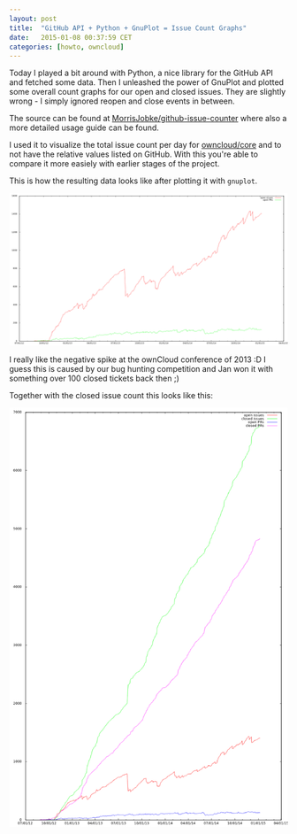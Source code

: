 ```yaml
---
layout: post
title:  "GitHub API + Python + GnuPlot = Issue Count Graphs"
date:   2015-01-08 00:37:59 CET
categories: [howto, owncloud]
---
```


Today I played a bit around with Python, a nice library for the GitHub API and fetched some data. Then I unleashed the power of GnuPlot and plotted some overall count graphs for our open and closed issues. They are slightly wrong - I simply ignored reopen and close events in between.

The source can be found at [MorrisJobke/github-issue-counter](https://github.com/MorrisJobke/github-issue-counter) where also a more detailed usage guide can be found.

I used it to visualize the total issue count per day for [owncloud/core](https://github.com/owncloud/core) and to not have the relative values listed on GitHub. With this you're able to compare it more easiely with earlier stages of the project.

This is how the resulting data looks like after plotting it with `gnuplot`.

![open issues 2014-01-07][open issues]

I really like the negative spike at the ownCloud conference of 2013 :D I guess this is caused by our bug hunting competition and Jan won it with something over 100 closed tickets back then ;)

Together with the closed issue count this looks like this:

![open and closed issues 2014-01-07][open and closed issues]

[open issues]: /images/2014-01-08-open-issues.png
[open and closed issues]: /images/2014-01-08-open-and-closed-issues.png
